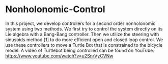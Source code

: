 # Nonholonomic-Control
In this project, we develop controllers for a second order nonholonomic system using two methods. We first try to control the system directly on its Lie algebra with a Bang-Bang controller. Then we utilize the steering with sinusoids method [1] to do more efficient open and closed loop control. We use these controllers to move a Turtle Bot that is constrained to the bicycle model.
A video of Turtlebot being controlled can be found on YouTube. 
https://www.youtube.com/watch?v=u2SnrVyCVNw
